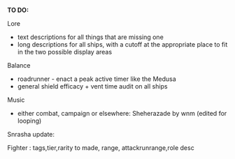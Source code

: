 **TO DO:**

Lore
  * text descriptions for all things that are missing one
  * long descriptions for all ships, with a cutoff at the appropriate place to fit in the two possible display areas

Balance
  * roadrunner - enact a peak active timer like the Medusa
  * general shield efficacy + vent time audit on all ships

Music
  * either combat, campaign or elsewhere: Sheherazade by wnm (edited for looping)





Snrasha update:

Fighter :  tags,tier,rarity to made, range, attackrunrange,role desc